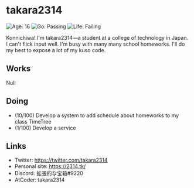 # takara2314
![Age: 16](https://img.shields.io/badge/age-16-yellow?style=for-the-badge)
![Go: Passing](https://img.shields.io/badge/Go-passing-blue?style=for-the-badge)
![Life: Failing](https://img.shields.io/badge/life-failing-red?style=for-the-badge)

Konnichiwa! I'm takara2314—a student at a college of technology in Japan. I can't flick input well. I'm busy with many many school homeworks. I'll do my best to expose a lot of my kuso code.

## Works
Null

## Doing
- (10/100) Develop a system to add schedule about homeworks to my class TimeTree
- (1/100) Develop a service

## Links
- Twitter: https://twitter.com/takara2314
- Personal site: https://2314.tk/
- Discord: 拡張的な宝箱#9220
- AtCoder: takara2314